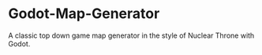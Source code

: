 # Godot-Map-Generator
A classic top down game map generator in the style of Nuclear Throne with Godot. 
